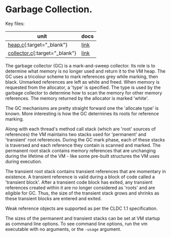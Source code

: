 # Garbage Collection.

Key files:

| unit                                                                                | docs                                  |
|-------------------------------------------------------------------------------------|---------------------------------------|
| [heap.c](https://github.com/babevm/babevm/blob/master/src/c/heap.c){:target="_blank"}           | [link](doxygen/html/heap_8c.html)     |
| [collector.c](https://github.com/babevm/babevm/blob/master/src/c/collector.c){:target="_blank"} | [link](doxygen/html/collector_8c.html) |

The garbage collector (GC) is a mark-and-sweep collector.  Its role is to determine what memory is no longer used and return it to the VM heap.  The GC uses a tricolour scheme to mark references grey while marking, then black. Unmarked references are left as white and freed.  When memory is requested from the allocator, a 'type' is specified.  The type is used by the garbage collector to determine how to scan the memory for other memory references.  The memory returned by the allocator is marked 'white'. 

The GC mechanisms are pretty straight forward one the 'allocate type' is known.  More interesting is how the GC determines its roots for reference marking.

Along with each thread's method call stack (which are 'root' sources of references) the VM maintains two stacks used for 'permanent' and 'transient' root references.  During the GC mark phase, each of these stacks is traversed and each reference they contain is scanned and marked.  The permanent root stack contains memory references that are unchanging during the lifetime of the VM - like some pre-built structures the VM uses during execution.

The transient root stack contains transient references that are momentary in existence.  A transient reference is valid during a block of code called a 'transient block'. After a transient code block has exited, any transient references created within it are no longer considered as 'roots' and are eligible for GC.  Thus, the size of the transient stack grows and shrinks as these transient blocks are entered and exited.

Weak reference objects are supported as per the CLDC 1.1 specification.

The sizes of the permanent and transient stacks can be set at VM startup as command line options.  To see command line options, run the vm executable with no arguments, or the `-usage` argument. 

